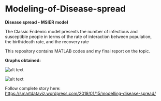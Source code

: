 # Modeling-of-Disease-spread
**Disease spread - MSIER model**

The Classic Endemic model presents the number of infectious and susceptible people in terms of the rate of interaction between population, the birth/death rate, and the recovery rate

This repository contains MATLAB codes and my final report on the topic.


**Graphs obtained:**

![alt text](https://smartdataviz.files.wordpress.com/2019/01/1.jpg)

![alt text](https://smartdataviz.files.wordpress.com/2019/01/xx7.jpg)

Follow complete story here: https://smartdataviz.wordpress.com/2019/01/15/modelling-disease-spread/
